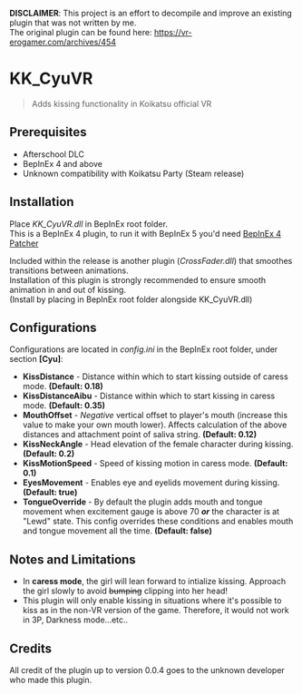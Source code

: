 **DISCLAIMER**: This project is an effort to decompile and improve an existing plugin that was not written by me.  
The original plugin can be found here: https://vr-erogamer.com/archives/454

# KK_CyuVR
> Adds kissing functionality in Koikatsu official VR  


## Prerequisites  
- Afterschool DLC  
- BepInEx 4 and above  
- Unknown compatibility with Koikatsu Party (Steam release)  


## Installation
Place *KK_CyuVR.dll* in BepInEx root folder.  
This is a BepInEx 4 plugin, to run it with BepInEx 5 you'd need [BepInEx 4 Patcher](https://github.com/BepInEx/BepInEx.BepInEx4Upgrader)

Included within the release is another plugin (*CrossFader.dll*) that smoothes transitions between animations.  
Installation of this plugin is strongly recommended to ensure smooth animation in and out of kissing.   
(Install by placing in BepInEx root folder alongside KK_CyuVR.dll)
  
## Configurations
Configurations are located in *config.ini* in the BepInEx root folder, under section **[Cyu]**:
- **KissDistance** - Distance within which to start kissing outside of caress mode. **(Default: 0.18)**  
- **KissDistanceAibu** - Distance within which to start kissing in caress mode. **(Default: 0.35)**  
- **MouthOffset** - *Negative* vertical offset to player's mouth (increase this value to make your own mouth lower). Affects calculation of the above distances and attachment point of saliva string. **(Default: 0.12)**  
- **KissNeckAngle** - Head elevation of the female character during kissing. **(Default: 0.2)**   
- **KissMotionSpeed** - Speed of kissing motion in caress mode. **(Default: 0.1)**  
- **EyesMovement** - Enables eye and eyelids movement during kissing. **(Default: true)**  
- **TongueOverride** - By default the plugin adds mouth and tongue movement when excitement gauge is above 70 ***or*** the character is at "Lewd" state. This config overrides these conditions and enables mouth and tongue movement all the time. **(Default: false)**  

## Notes and Limitations
- In **caress mode**, the girl will lean forward to intialize kissing. Approach the girl slowly to avoid ~~bumping~~ clipping into her head!  
- This plugin will only enable kissing in situations where it's possible to kiss as in the non-VR version of the game. Therefore, it would not work in 3P, Darkness mode...etc..  

## Credits
All credit of the plugin up to version 0.0.4 goes to the unknown developer who made this plugin.  
